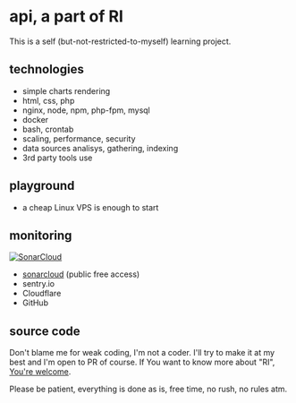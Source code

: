 # api, a part of RI

This is a self (but-not-restricted-to-myself) learning project. 

## technologies

- simple charts rendering
- html, css, php
- nginx, node, npm, php-fpm, mysql
- docker
- bash, crontab
- scaling, performance, security
- data sources analisys, gathering, indexing
- 3rd party tools use

## playground

- a cheap Linux VPS is enough to start

## monitoring

[![SonarCloud](https://sonarcloud.io/images/project_badges/sonarcloud-white.svg)](https://sonarcloud.io/summary/new_code?id=fabriziosalmi_api)

- [sonarcloud](https://sonarcloud.io/project/overview?id=fabriziosalmi_api) (public free access)
- sentry.io
- Cloudflare 
- GitHub


## source code
Don't blame me for weak coding, I'm not a coder. I'll try to make it at my best and I'm open to PR of course.
If You want to know more about "RI", [You're welcome](mailto:fabrizio.salmi@gmail.com).

Please be patient, everything is done as is, free time, no rush, no rules atm.

